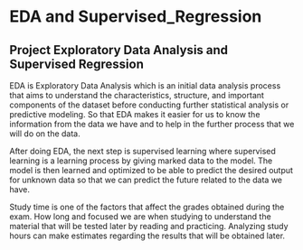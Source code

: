 # EDA and Supervised_Regression
## Project  Exploratory Data Analysis and Supervised Regression
EDA is Exploratory Data Analysis which is an initial data analysis process that aims to understand the characteristics, structure, and important components of the dataset before conducting further statistical analysis or predictive modeling. So that EDA makes it easier for us to know the information from the data we have and to help in the further process that we will do on the data.

After doing EDA, the next step is supervised learning where supervised learning is a learning process by giving marked data to the model. The model is then learned and optimized to be able to predict the desired output for unknown data so that we can predict the future related to the data we have.

Study time is one of the factors that affect the grades obtained during the exam. How long and focused we are when studying to understand the material that will be tested later by reading and practicing.
Analyzing study hours can make estimates regarding the results that will be obtained later.
